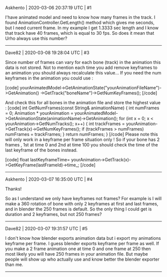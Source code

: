 Askhento | 2020-03-06 20:37:19 UTC | #1

I'have animated model and need to know how many frames in the track. I found AnimationController.GetLength() method which gives me seconds, but I need current frame.
In my example I get 1.3333 sec length and I know that track have 40 frames, which is equal to 30 fps. So does it mean that Urho always use this number?

-------------------------

Dave82 | 2020-03-08 19:28:04 UTC | #3

Since number of frames can vary for each bone (track) in the animation this data is not stored. Not to mention each time you add remove keyframes to an animation you should always recalculate this value...
If you need the num keyframes in the animation you could use : 

[code]
yourAnimatedModel->GetAnimationState("yourAnimationFileName")->GetAnimation()
->GetTrack("boneName")->GetNumKeyFrames();
[/code]

And check this for all bones in the animation file and store the highest value : 
[code]
int GetNumFrames(const String& animationName)
{
    int numFrames = 0;
    Animation * yourAnimation = yourAnimatedModel->GetAnimationState(animationName)->GetAnimation();
    for (int x = 0; x < yourAnimation->GetNumTracks(); x++)
    {
        int trackFrames = yourAnimation->GetTrack(x)->GetNumKeyFrames();
        if (trackFrames > numFrames)  numFrames = trackFrames;
    }
 return numFrames;
}
[/code]
Please note this will only work in a keyframe per frame situation only ! So if your bone has 2 frames , 1st at time 0 and 2nd at time 100 you should check the time of the last keyframe of the bones instead.

[code]
float lastKeyframeTime= yourAnimation->GetTrack(x)->GetKeyFrame(lastFrameId)->time_;
[/code]

-------------------------

Askhento | 2020-03-07 16:35:00 UTC | #4

Thanks!

So as I understand we only have keyframes not frames? 
For example is I will make a 360 rotation of bone with only 2 keyframes at first and last frames, and in blender the 250 frames is default. So the only thing I could get is duration and 2 keyframes, but not 250 frames?

-------------------------

Dave82 | 2020-03-07 19:31:57 UTC | #5

I don't know how blender exports animation data but i export my animations keyframe per frame. I guess blender exports keyframe per frame as well. If you make a 2 frame animation one at time 0 and one frame at 250 then most likely you will have 250 frames in your animation file. But maybe people will show up who actually use and know better the blender exporter than me.

-------------------------

